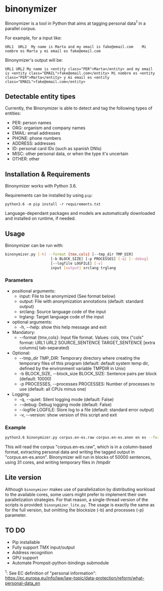 # binonymizer

Binonymizer is a tool in Python that aims at tagging personal data<sup>1</sup> in a parallel corpus.

For example, for a input like:

```
URL1  URL2  My name is Marta and my email is fake@email.com    Mi nombre es Marta y mi email es fake@email.com
```

Binonymizer's output will be:

```
URL1 URL2 My name is <entity class="PER">Marta</entity> and my email is <entity class="EMAIL">fake@email.com</entity> Mi nombre es <entity class="PER">Marta</entity> y mi email es <entity class="EMAIL">fake@email.com</entity>
```
## Detectable entity tipes

Currently, the Binonymizer is able to detect and tag the following types of entities:

* PER: person names
* ORG: organism and company names
* EMAIL: email addresses
* PHONE: phone numbers
* ADDRESS: addresses
* ID: personal card IDs (such as spanish DNIs)
* MISC: other personal data, or when the type it's uncertain 
* OTHER: other

## Installation & Requirements

Binonymizer works with Python 3.6.

Requirements can be installed by using `pip`:

```
python3.6 -m pip install -r requirements.txt
 ```
Language-dependant packages and models are automatically downloaded and installed on runtime, if needed.

## Usage

Binonymizer can be run with:

```bash
binonymizer.py [-h] --format {tmx,cols} [--tmp_dir TMP_DIR]
                     [-b BLOCK_SIZE] [-p PROCESSES] [-q] [--debug]
                     [--logfile LOGFILE] [-v]
                     input [output] srclang trglang
```


### Parameters
* positional arguments:
  * input: File to be anonymized (See format below)
  * output: File with anonymization annotations (default: standard output)
  * srclang: Source language code of the input
  * trglang: Target language code of the input
* optional arguments:
  * -h, --help: show this help message and exit
* Mandatory:
  * --format {tmx,cols}: Input file format. Values: cols, tmx  ("cols" format: URL1 URL2 SOURCE_SENTENCE TARGET_SENTENCE [extra columns] tab-separated)
* Optional:
  * --tmp_dir TMP_DIR: Temporary directory where creating the temporary files of this program (default: default system temp dir, defined by the environment variable TMPDIR in Unix)
  * -b BLOCK_SIZE, --block_size BLOCK_SIZE: Sentence pairs per block (default: 10000)
  * -p PROCESSES, --processes PROCESSES: Number of processes to use (default: all CPUs minus one)
* Logging:
  * -q, --quiet: Silent logging mode (default: False)
  * --debug: Debug logging mode (default: False)
  * --logfile LOGFILE: Store log to a file (default: standard error output)
  * -v, --version: show version of this script and exit

### Example
```bash
python3.6 binonymizer.py corpus.en-es.raw corpus.en-es.anon en es --format cols  --tmp_dir /tmpdir -b50000 -p31 
```
This will read the corpus "corpus.en-es.raw", which is in a column-based format, extracting personal data and writing the tagged output in "corpus.en-es.anon". Binonymizer will run in blocks of 50000 sentences, using 31 cores, and writing temporary files in /tmpdir


## Lite version

Although `binonymizer` makes use of parallelization  by distributing workload to the available cores, some users might prefer to implement their own parallelization strategies. For that reason, a single-thread version of the scripts is provided: `binonymizer_lite.py`. The usage is exactly the same as for the full version, but omitting the blocksize (-b) and processes (-p) parameter.


## TO DO
* Pip installable
* Fully support TMX input/output
* Address recognition
* GPU support
* Automate Prompsit-python-bindings submodule



<sup>1</sup>: See EC definition of "personal information": https://ec.europa.eu/info/law/law-topic/data-protection/reform/what-personal-data_en
